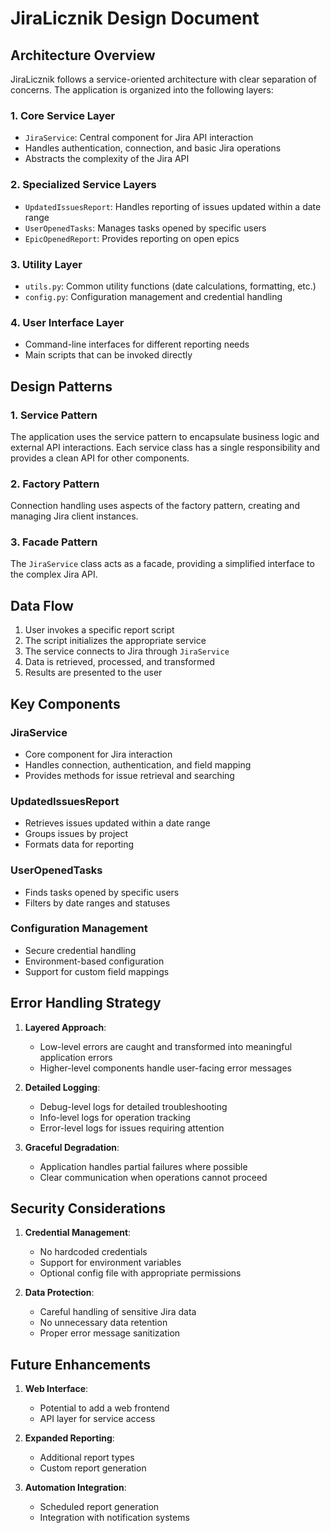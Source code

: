 # JiraLicznik Design Document

## Architecture Overview

JiraLicznik follows a service-oriented architecture with clear separation of concerns. The application is organized into the following layers:

### 1. Core Service Layer
- `JiraService`: Central component for Jira API interaction
- Handles authentication, connection, and basic Jira operations
- Abstracts the complexity of the Jira API

### 2. Specialized Service Layers
- `UpdatedIssuesReport`: Handles reporting of issues updated within a date range
- `UserOpenedTasks`: Manages tasks opened by specific users
- `EpicOpenedReport`: Provides reporting on open epics

### 3. Utility Layer
- `utils.py`: Common utility functions (date calculations, formatting, etc.)
- `config.py`: Configuration management and credential handling

### 4. User Interface Layer
- Command-line interfaces for different reporting needs
- Main scripts that can be invoked directly

## Design Patterns

### 1. Service Pattern
The application uses the service pattern to encapsulate business logic and external API interactions. Each service class has a single responsibility and provides a clean API for other components.

### 2. Factory Pattern
Connection handling uses aspects of the factory pattern, creating and managing Jira client instances.

### 3. Facade Pattern
The `JiraService` class acts as a facade, providing a simplified interface to the complex Jira API.

## Data Flow

1. User invokes a specific report script
2. The script initializes the appropriate service
3. The service connects to Jira through `JiraService`
4. Data is retrieved, processed, and transformed
5. Results are presented to the user

## Key Components

### JiraService
- Core component for Jira interaction
- Handles connection, authentication, and field mapping
- Provides methods for issue retrieval and searching

### UpdatedIssuesReport
- Retrieves issues updated within a date range
- Groups issues by project
- Formats data for reporting

### UserOpenedTasks
- Finds tasks opened by specific users
- Filters by date ranges and statuses

### Configuration Management
- Secure credential handling
- Environment-based configuration
- Support for custom field mappings

## Error Handling Strategy

1. **Layered Approach**:
   - Low-level errors are caught and transformed into meaningful application errors
   - Higher-level components handle user-facing error messages

2. **Detailed Logging**:
   - Debug-level logs for detailed troubleshooting
   - Info-level logs for operation tracking
   - Error-level logs for issues requiring attention

3. **Graceful Degradation**:
   - Application handles partial failures where possible
   - Clear communication when operations cannot proceed

## Security Considerations

1. **Credential Management**:
   - No hardcoded credentials
   - Support for environment variables
   - Optional config file with appropriate permissions

2. **Data Protection**:
   - Careful handling of sensitive Jira data
   - No unnecessary data retention
   - Proper error message sanitization

## Future Enhancements

1. **Web Interface**:
   - Potential to add a web frontend
   - API layer for service access

2. **Expanded Reporting**:
   - Additional report types
   - Custom report generation

3. **Automation Integration**:
   - Scheduled report generation
   - Integration with notification systems
